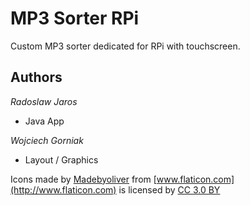 # MP3 Sorter RPi
Custom MP3 sorter dedicated for RPi with touchscreen.



## Authors
_Radoslaw Jaros_
  - Java App
  
_Wojciech Gorniak_
  - Layout / Graphics 
   
Icons made by [Madebyoliver](http://www.flaticon.com/authors/madebyoliver) from [www.flaticon.com](http://www.flaticon.com) is licensed by [CC 3.0 BY](http://creativecommons.org/licenses/by/3.0/)   